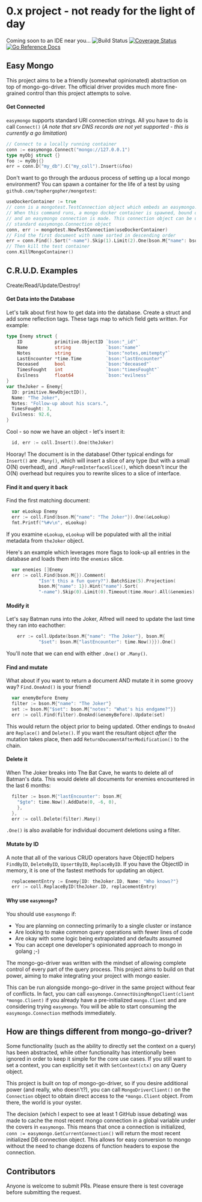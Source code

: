 # 0.x project - not ready for the light of day
Coming soon to an IDE near you...
![Build Status](https://github.com/TopherGopher/easymongo/workflows/Go/badge.svg?branch=master) [![Coverage Status](https://coveralls.io/repos/github/TopherGopher/easymongo/badge.svg?branch=master)](https://coveralls.io/github/TopherGopher/easymongo?branch=master) [![Go Reference Docs](https://pkg.go.dev/badge/github.com/tophergopher/easymongo.svg)](https://pkg.go.dev/github.com/tophergopher/easymongo)

## Easy Mongo
This project aims to be a friendly (somewhat opinionated) abstraction on top of mongo-go-driver. The official driver provides much more fine-grained control than this project attempts to solve.

#### Get Connected
`easymongo` supports standard URI connection strings. All you have to do is call `Connect()`
(_A note that srv DNS records are not yet supported - this is currently
a go limitation_)
```go
// Connect to a locally running container
conn := easymongo.Connect("mongo://127.0.0.1")
type myObj struct {}
foo := myObj{}
err = conn.D("my_db").C("my_coll").Insert(&foo)
```
Don't want to go through the arduous process of setting up a local mongo environment?
You can spawn a container for the life of a test by using `github.com/tophergopher/mongotest`:
```go
useDockerContainer := true
// conn is a mongotest.TestConnection object which embeds an easymongo.Connection object
// When this command runs, a mongo docker container is spawned, bound on any available port
// and an easymongo connection is made. This connection object can be used just like a
// standard easymongo.Connection object
conn, err := mongotest.NewTestConnection(useDockerContainer)
// Find the first document with name sorted in descending order
err = conn.Find().Sort("-name").Skip(1).Limit(2).One(bson.M{"name": bson.M{"$ne": nil}})
// Then kill the test container
conn.KillMongoContainer()
```

## C.R.U.D. Examples
Create/Read/Update/Destroy!
#### Get Data into the Database
Let's talk about first how to get data into the database. Create a struct and add some reflection tags. These tags map to which field gets written. For example:
```go
type Enemy struct {
	ID            primitive.ObjectID `bson:"_id"`
	Name          string             `bson:"name"`
	Notes         string             `bson:"notes,omitempty"`
	LastEncounter *time.Time         `bson:"lastEncounter"`
	Deceased      bool               `bson:"deceased"`
	TimesFought   int                `bson:"timesFought"`
	Evilness      float64            `bson:"evilness"`
}
var theJoker = Enemy{
  ID: primitive.NewObjectID(),
  Name: "The Joker",
  Notes: "Follow-up about his scars.",
  TimesFought: 3,
  Evilness: 92.6,
}
```
Cool - so now we have an object - let's insert it:
```go
  id, err := coll.Insert().One(theJoker)
```
Hooray! The document is in the database! Other typical endings for `Insert()` are `.Many()`, which will insert a slice of any type (but with a small O(N) overhead), and `.ManyFromInterfaceSlice()`, which doesn't incur the O(N) overhead but requires you to rewrite slices to a slice of interface.

#### Find it and query it back
Find the first matching document:
```go
  var eLookup Enemy
  err := coll.Find(bson.M{"name": "The Joker"}).One(&eLookup)
  fmt.Printf("%#v\n", eLookup)
```
If you examine `eLookup`, `eLookup` will be populated with all the initial metadata from `theJoker` object.

Here's an example which leverages more flags to look-up all entries in the database and loads them into the `enemies` slice.
```go
  var enemies []Enemy
  err := coll.Find(bson.M{}).Comment(
			"Isn't this a fun query?").BatchSize(5).Projection(
			bson.M{"name": 1}).Hint("name").Sort(
			"-name").Skip(0).Limit(0).Timeout(time.Hour).All(&enemies)
```

#### Modify it
Let's say Batman runs into the Joker, Alfred will need to update the last time they ran into eachother:
```go
	err := coll.Update(bson.M{"name": "The Joker"}, bson.M{
			"$set": bson.M{"lastEncounter": time.Now()}}).One()
```
You'll note that we can end with either `.One()` or `.Many()`.

#### Find and mutate
What about if you want to return a document AND mutate it in some groovy way? `Find.OneAnd()` is your friend!
```go
  var enemyBefore Enemy
  filter := bson.M{"name": "The Joker"}
  set := bson.M{"$set": bson.M{"notes": "What's his endgame?"}}
  err := coll.Find(filter).OneAnd(&enemyBefore).Update(set)
```
This would return the object prior to being updated. Other endings to `OneAnd` are `Replace()` and `Delete()`. If you want the resultant object _after_ the mutation takes place, then add `ReturnDocumentAfterModification()` to the chain.

#### Delete it
When The Joker breaks into The Bat Cave, he wants to delete all of Batman's data. 
This would delete all documents for enemies encountered in the last 6 months:
```go
  filter := bson.M{"lastEncounter": bson.M{
    "$gte": time.Now().AddDate(0, -6, 0),
    },
  },
  err := coll.Delete(filter).Many()
```
`.One()` is also available for individual document deletions using a filter.

#### Mutate by ID
A note that all of the various CRUD operators have ObjectID helpers
`FindByID`, `DeleteByID`, `UpsertByID`, `ReplaceByID`. If you have the ObjectID in memory, it is one of the fastest methods for updating an object.
```go
  replacementEntry := Enemy{ID: theJoker.ID, Name: "Who knows?"}
  err := coll.ReplaceByID(theJoker.ID, replacementEntry)
```

#### Why use `easymongo`?
You should use `easymongo` if:
- You are planning on connecting primarily to a single cluster or instance
- Are looking to make common query operations with fewer lines of code
- Are okay with some logic being extrapolated and defaults assumed
- You can accept one developer's opinionated approach to mongo in golang ;-)

The mongo-go-driver was written with the mindset of allowing complete control of every part of the query process. This project aims to build on that power, aiming to make integrating your project with mongo easier.

This can be run alongside mongo-go-driver in the same project without fear of conflicts. In fact, you can call `easymongo.ConnectUsingMongoClient(client *mongo.Client)` if you already have a pre-initialized `mongo.Client` and are considering trying `easymongo`. You will be able to start consuming the `easymongo.Connection` methods immediately.

## How are things different from mongo-go-driver?
Some functionality (such as the ability to directly set the context on a query) has been abstracted, while other functionality has intentionally been ignored in order to keep it simple for the core use cases. If you still want to set a context, you can explicitly set it with `SetContext(ctx)` on any Query object.

This project is built on top of mongo-go-driver, so if you desire additional power (and really, who doesn't?), you can call `MongoDriverClient()` on the `Connection` object to obtain direct access to the `*mongo.Client` object. From there, the world is your oyster.

The decision (which I expect to see at least 1 GitHub issue debating) was made to cache the most recent mongo connection in a global variable under the covers in `easymongo`. This means that once a connection is initialized, `conn := easymongo.GetCurrentConnection()` will return the most recent initialized DB connection object. This allows for easy conversion to mongo without the need to change dozens of function headers to expose the connection.

## Contributors
Anyone is welcome to submit PRs. Please ensure there is test coverage before submitting the request.
